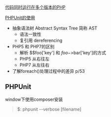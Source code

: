 [代码同时运行在多个版本的PHP](https://3v4l.org/)

[PHPUnit的使用](https://phpunit.de)

- 抽象语法树 Abstract Syntax Tree 简称 AST
    - 语法一致性
    - 复引用 dereferencing
- PHP5 和 PHP7的区别
    - 解析 $$foo['key']  和 $foo->$bar['key']的方式
    - PHP5 从右往左
    - PHP7 从左往右
- 了解foreach()处理过程中的差异 p/53


## PHPUnit

window下使用composer安装

> $:  phpunit --verbose [filename]

